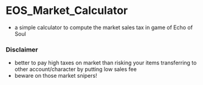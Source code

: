 # EOS_Market_Calculator
- a simple calculator to compute the market sales tax in game of Echo of Soul

### Disclaimer
- better to pay high taxes on market than risking your items transferring to other account/character by putting low sales fee
- beware on those market snipers!